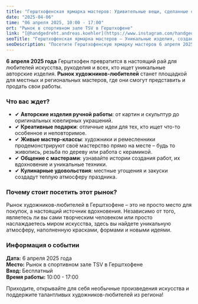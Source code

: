 ```yaml
---
title: "Герштхофенская ярмарка мастеров: Удивительные вещи, сделанные с душой"
date: "2025-04-06"
time: "06 апреля 2025, 10:00 - 17:00"
ort: "Рынок в спортивном зале TSV в Герштхофене"
link: "[@handgedreht.andreas.koehler](https://www.instagram.com/handgedreht.andreas.koehler/p/DGD0MB0oDNi/==)"
seoTitle: "Герштхофенская ярмарка мастеров – Уникальные изделия, созданные с любовью"
seoDescription: "Посетите Герштхофенскую ярмарку мастеров 6 апреля 2025 года. Откройте для себя удивительные вещи, сделанные вручную мастерами, и получите вдохновение от уникальных творений."
---
```


**6 апреля 2025 года** Герштхофен превратится в настоящий рай для любителей искусства, рукоделия и всех, кто ищет уникальные авторские изделия. **Рынок художников-любителей** станет площадкой для местных и региональных мастеров, где они смогут представить и продать свои работы.

### **Что вас ждет?**
- ✔ **Авторские изделия ручной работы**: от картин и скульптур до оригинальных ювелирных украшений.
- ✔ **Креативные подарки**: отличные идеи для тех, кто ищет что-то особенное и неповторимое.
- ✔ **Живые мастер-классы**: художники и ремесленники продемонстрируют своё мастерство прямо на месте – будь то живопись, резьба по дереву или работа с керамикой.
- ✔ **Общение с мастерами**: узнавайте истории создания работ, их вдохновение и уникальные техники.
- ✔ **Кулинарные удовольствия**: местные угощения и закуски создадут теплую атмосферу праздника.

### **Почему стоит посетить этот рынок?**
Рынок художников-любителей в Герштхофене – это не просто место для покупок, а настоящий источник вдохновения. Независимо от того, являетесь ли вы сами творческим человеком или просто наслаждаетесь миром искусства, здесь вы найдете уникальную атмосферу, наполненную красками, формами и новыми идеями.

### **Информация о событии**
**Дата:** 6 апреля 2025 года  
**Место:** Рынок в спортивном зале TSV в Герштхофене  
**Вход:** Бесплатный  
**Время работы:** 10:00 - 17:00  

Приходите, открывайте для себя необычные произведения искусства и поддержите талантливых художников-любителей из региона!
